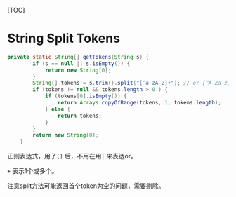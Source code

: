 [TOC]

# String Split Tokens



```java
private static String[] getTokens(String s) {
        if (s == null || s.isEmpty()) {
            return new String[0];
        }
        String[] tokens = s.trim().split("[^a-zA-Z]+"); // or [^A-Za-z]+
        if (tokens != null && tokens.length > 0 ) {
            if (tokens[0].isEmpty()) {
                return Arrays.copyOfRange(tokens, 1, tokens.length);
            } else {
                return tokens;
            }
        }
        return new String[0];
    }
```



正则表达式，用了`[]` 后，不用在用`|` 来表达or。

`+` 表示1个或多个。

注意split方法可能返回首个token为空的问题，需要剔除。

